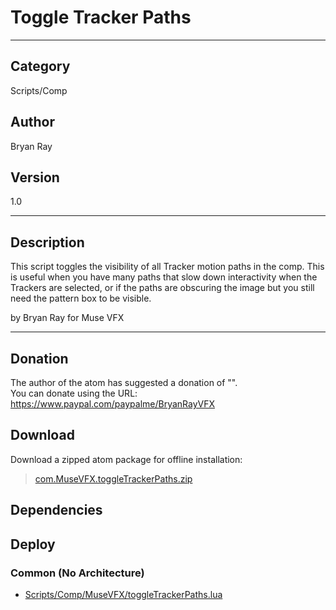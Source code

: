 # Toggle Tracker Paths
___

## Category
Scripts/Comp

## Author
Bryan Ray

## Version
1.0

___

## Description
<p>This script toggles the visibility of all Tracker motion paths in the comp. This is useful when you have many paths that slow down interactivity when the Trackers are selected, or if the paths are obscuring the image but you still need the pattern box to be visible.</p>

<p>by Bryan Ray for Muse VFX</p>

___

## Donation
The author of the atom has suggested a donation of "".  
You can donate using the URL: <a href="https://www.paypal.com/paypalme/BryanRayVFX">https://www.paypal.com/paypalme/BryanRayVFX</a>
## Download

Download a zipped atom package for offline installation:
> [com.MuseVFX.toggleTrackerPaths.zip](https://gitlab.com/WeSuckLess/Reactor/-/archive/master/Reactor-master.zip?path=Atoms/com.MuseVFX.toggleTrackerPaths)  

## Dependencies

## Deploy

### Common (No Architecture)

<ul>
<li><a href="https://gitlab.com/WeSuckLess/Reactor/-/blob/master/Atoms/com.MuseVFX.toggleTrackerPaths/Scripts/Comp/MuseVFX/toggleTrackerPaths.lua?ref_type=heads">Scripts/Comp/MuseVFX/toggleTrackerPaths.lua</a></li>
</ul>
